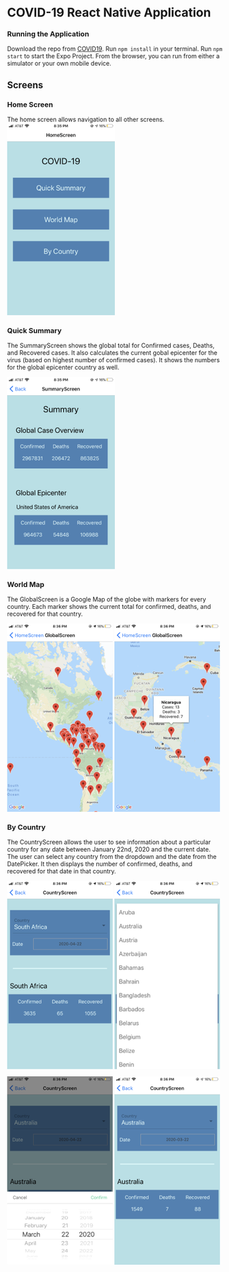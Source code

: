 # COVID-19 React Native Application

### Running the Application
Download the repo from [COVID19](https://github.com/laurajoyerb/COVID19). Run `npm install` in your terminal. Run `npm start` to start the Expo Project. From the browser, you can run from either a simulator or your own mobile device.

## Screens

### Home Screen
The home screen allows navigation to all other screens.
<img src="./../images/home.PNG" width=50%/>

### Quick Summary
The SummaryScreen shows the global total for Confirmed cases, Deaths, and Recovered cases. It also calculates the current gobal epicenter for the virus (based on highest number of confirmed cases). It shows the numbers for the global epicenter country as well.

<img src="./../images/summary.PNG" width=50%/>

### World Map
The GlobalScreen is a Google Map of the globe with markers for every country. Each marker shows the current total for confirmed, deaths, and recovered for that country.

<img src="./../images/global_map.PNG" width=49%/>
<img src="./../images/zoomed_map.PNG" width=49%/>


### By Country
The CountryScreen allows the user to see information about a particular country for any date between January 22nd, 2020 and the current date. The user can select any country from the dropdown and the date from the DatePicker. It then displays the number of confirmed, deaths, and recovered for that date in that country.

<img src="./../images/country_default.jpg" width=49%/>
<img src="./../images/country_dropdown.PNG" width=49%/>
<p></p>
<img src="./../images/country_date.PNG" width=49%/>
<img src="./../images/country_changed.PNG" width=49%/>
